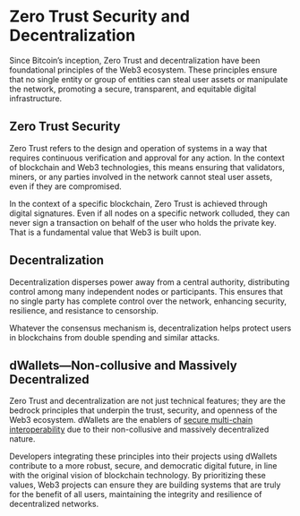 # Zero Trust Security and Decentralization

Since Bitcoin’s inception, Zero Trust and decentralization have been foundational principles of the Web3 ecosystem. These principles ensure that no single entity or group of entities can steal user assets or manipulate the network, promoting a secure, transparent, and equitable digital infrastructure.

## Zero Trust Security

Zero Trust refers to the design and operation of systems in a way that requires continuous verification and approval for any action. In the context of blockchain and Web3 technologies, this means ensuring that validators, miners, or any parties involved in the network cannot steal user assets, even if they are compromised.

In the context of a specific blockchain, Zero Trust is achieved through digital signatures. Even if all nodes on a specific network colluded, they can never sign a transaction on behalf of the user who holds the private key. That is a fundamental value that Web3 is built upon.

## Decentralization

Decentralization disperses power away from a central authority, distributing control among many independent nodes or participants. This ensures that no single party has complete control over the network, enhancing security, resilience, and resistance to censorship.

Whatever the consensus mechanism is, decentralization helps protect users in blockchains from double spending and similar attacks.

## dWallets—Non-collusive and Massively Decentralized

Zero Trust and decentralization are not just technical features; they are the bedrock principles that underpin the trust, security, and openness of the Web3 ecosystem. dWallets are the enablers of [secure multi-chain interoperability](multi-chain-vs-cross-chain.md) due to their non-collusive and massively decentralized nature.

Developers integrating these principles into their projects using dWallets contribute to a more robust, secure, and democratic digital future, in line with the original vision of blockchain technology. By prioritizing these values, Web3 projects can ensure they are building systems that are truly for the benefit of all users, maintaining the integrity and resilience of decentralized networks.
